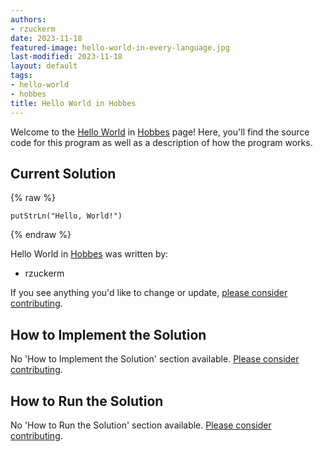 ```yaml
---
authors:
- rzuckerm
date: 2023-11-18
featured-image: hello-world-in-every-language.jpg
last-modified: 2023-11-18
layout: default
tags:
- hello-world
- hobbes
title: Hello World in Hobbes
---
```


Welcome to the [Hello World](https://sampleprograms.io/projects/hello-world) in [Hobbes](https://sampleprograms.io/languages/hobbes) page! Here, you'll find the source code for this program as well as a description of how the program works.

## Current Solution

{% raw %}

```hobbes
putStrLn("Hello, World!")

```

{% endraw %}

Hello World in [Hobbes](https://sampleprograms.io/languages/hobbes) was written by:

- rzuckerm

If you see anything you'd like to change or update, [please consider contributing](https://github.com/TheRenegadeCoder/sample-programs).

## How to Implement the Solution

No 'How to Implement the Solution' section available. [Please consider contributing](https://github.com/TheRenegadeCoder/sample-programs-website).

## How to Run the Solution

No 'How to Run the Solution' section available. [Please consider contributing](https://github.com/TheRenegadeCoder/sample-programs-website).